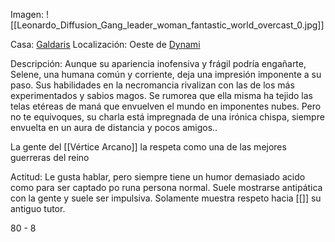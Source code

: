 Imagen:
	![[Leonardo_Diffusion_Gang_leader_woman_fantastic_world_overcast_0.jpg]]

Casa: <u>Galdaris</u>
Localización: Oeste de <u>Dynami</u>

Descripción:
Aunque su apariencia inofensiva y frágil podría engañarte, Selene, una humana común y corriente, deja una impresión imponente a su paso. Sus habilidades en la necromancia rivalizan con las de los más experimentados y sabios magos. Se rumorea que ella misma ha tejido las telas etéreas de maná que envuelven el mundo en imponentes nubes. Pero no te equivoques, su charla está impregnada de una irónica chispa, siempre envuelta en un aura de distancia y pocos amigos.. 

La gente del [[Vértice Arcano]] la respeta como una de las mejores guerreras del reino

Actitud:
	Le gusta hablar, pero siempre tiene un humor demasiado acido como para ser captado po runa persona normal. Suele mostrarse antipática con la gente y suele ser impulsiva. Solamente muestra respeto hacia [[]] su antiguo tutor. 

80 - 8
